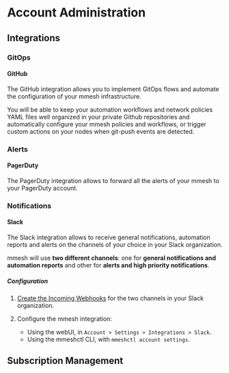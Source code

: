 # Account Administration

## Integrations

### GitOps

#### GitHub

The GitHub integration allows you to implement GitOps flows and automate the configuration of your mmesh infrastructure.

You will be able to keep your automation workflows and network policies YAML files well organized in your private Github repositories and automatically configure your mmesh policies and workflows, or trigger custom actions on your nodes when git-push events are detected.

### Alerts

#### PagerDuty

The PagerDuty integration allows to forward all the alerts of your mmesh to your PagerDuty account.

### Notifications

#### Slack

The Slack integration allows to receive general notifications, automation reports and alerts on the channels of your choice in your Slack organization.

mmesh will use **two different channels**: one for **general notifications and automation reports** and other for **alerts and high priority notifications**.

##### Configuration

1. [Create the Incoming Webhooks](https://api.slack.com/messaging/webhooks) for the two channels in your Slack organization.

2. Configure the mmesh integration:

     - Using the webUI, in `Account > Settings > Integrations > Slack`.
     - Using the mmeshctl CLI, with `mmeshctl account settings`.

## Subscription Management

